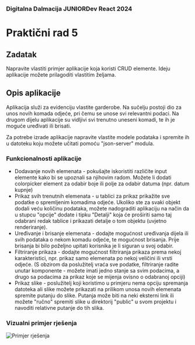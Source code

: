 ### Digitalna Dalmacija JUNIORDev React 2024

# Praktični rad 5

## Zadatak

Napravite vlastiti primjer aplikacije koja koristi CRUD elemente. Ideju aplikacije možete prilagoditi vlastitim željama.

## Opis aplikacije

Aplikacija služi za evidenciju vlastite garderobe. Na sučelju postoji dio za unos novih komada odjeće, pri čemu se unose svi relevantni podaci. Na drugom dijelu aplikacije su vidljivi svi trenutno uneseni komadi, te ih je moguće uređivati ili brisati.

Za potrebe izrade aplikacije napravite vlastite modele podataka i spremite ih u datoteku koju možete učitati pomoću "json-server" modula.

### Funkcionalnosti aplikacije

- Dodavanje novih elemenata - pokušajte iskoristiti različite input elemente kako bi se upoznali sa njihovim radom. Možete li dodati colorpicker element za odabir boje ili polje za odabir datuma (npr. datum kupnje)
- Prikaz svih trenutnih elemenata - u tablici za prikaz prikažite sve podatke o spremljenim komadima odjeće. Ukoliko ste za svaki objekt dodali veću količinu podataka, možete nadograditi aplikaciju na način da u stupcu "opcije" dodate i tipku "Detalji" koja će proširiti samo taj odabrani redak tablice i prikazati detalje o tom objektu (uvjetno renderiranje).
- Uređivanje i brisanje elemenata - dodajte mogućnost uređivanja dijela ili svih podataka o nekom komadu odjeće, te mogućnost brisanja. Prije brisanja bi bilo poželjno upitati korisnika je li siguran u svoj odabir.
- Filtriranje prikaza - dodajte mogućnost filtriranja prikaza prema nekoj karakteristici, npr. prikaz samo elemenata po nekoj veličini ili vrsti odjeće. (S obzirom da poslužitelj vraća sve podatke, filtriranje radite unutar komponente - možete imati jedno stanje sa svim podacima, a drugo sa podacima za prikaz koje se mijenja ovisno o odabranoj opciji)
- Prikaz slike - poslužitelj koji koristimo u primjeru nema opciju spremanja datoteka ali slike možete prikazati na prilikom unosa novih elemenata spremite putanju do slike. Putanja može biti na neki eksterni link ili možete "ručno" spremiti slike u direktorij "public" u svom projektu i navoditi relativne putanje do tih slika.

### Vizualni primjer rješenja

![Primjer rješenja](https://github.com/anamarijapapic/JUNIORDev-React-05-MyWardrobe/assets/92815435/1ff3eca1-fa05-49af-a8e9-ff7321897321)
